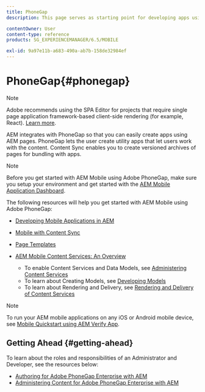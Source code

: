 ```yaml
---
title: PhoneGap
description: This page serves as starting point for developing apps using PhoneGap Enterprise with AEM. AEM integrates with PhoneGap so that you can easily create apps using AEM pages. PhoneGap lets the user create utility apps that let users work with the content.

contentOwner: User
content-type: reference
products: SG_EXPERIENCEMANAGER/6.5/MOBILE

exl-id: 9a97e11b-a683-490a-ab7b-158de32984ef
---
```

# PhoneGap{#phonegap}

>[!NOTE]
>
>Adobe recommends using the SPA Editor for projects that require single page application framework-based client-side rendering (for example, React). [Learn more](/help/sites-developing/spa-overview.md).

AEM integrates with PhoneGap so that you can easily create apps using AEM pages. PhoneGap lets the user create utility apps that let users work with the content. Content Sync enables you to create versioned archives of pages for bundling with apps.

>[!NOTE]
>
>Before you get started with AEM Mobile using Adobe PhoneGap, make sure you setup your environment and get started with the [AEM Mobile Application Dashboard](/help/mobile/phonegap-authoring-apps.md).

The following resources will help you get started with AEM Mobile using Adobe PhoneGap:

* [Developing Mobile Applications in AEM](/help/mobile/developing-mobile-applications.md)
* [Mobile with Content Sync](/help/mobile/phonegap-contentsync.md)
* [Page Templates](/help/mobile/phonegap-apps-arch-page-templates.md)

* [AEM Mobile Content Services: An Overview](/help/mobile/develop-content-as-a-service.md)

    * To enable Content Services and Data Models, see [Administering Content Services](/help/mobile/developing-content-services.md)
    * To learn about Creating Models, see [Developing Models](/help/mobile/administer-mobile-apps.md)
    * To learn about Rendering and Delivery, see [Rendering and Delivery of Content Services](/help/mobile/rendering-and-delivery.md)

>[!NOTE]
>
>To run your AEM mobile applications on any iOS or Android mobile device, see [Mobile Quickstart using AEM Verify App](/help/mobile/phonegap-mobile-quickstart.md).

## Getting Ahead {#getting-ahead}

To learn about the roles and responsibilities of an Administrator and Developer, see the resources below:

* [Authoring for Adobe PhoneGap Enterprise with AEM](/help/mobile/phonegap.md)
* [Administering Content for Adobe PhoneGap Enterprise with AEM](/help/mobile/administer-phonegap.md)
